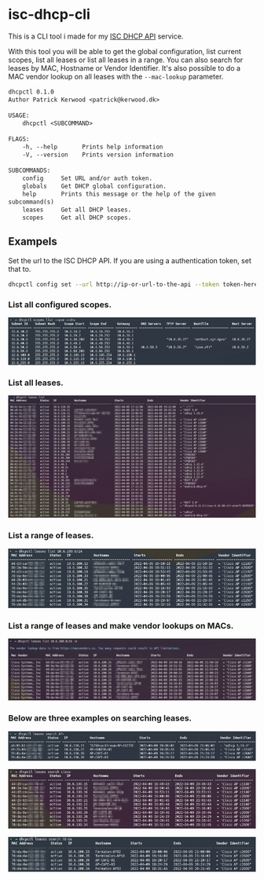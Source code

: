 # isc-dhcp-cli

This is a CLI tool i made for my [ISC DHCP API](https://github.com/Kerwood/isc-dhcp-api) service.

With this tool you will be able to get the global configuration, list current scopes, list all leases or list all leases in a range. You can also search for leases by MAC, Hostname or Vendor Identifier. It's also possible to do a MAC vendor lookup on all leases with the `--mac-lookup` parameter.

```
dhcpctl 0.1.0
Author Patrick Kerwood <patrick@kerwood.dk>

USAGE:
    dhcpctl <SUBCOMMAND>

FLAGS:
    -h, --help       Prints help information
    -V, --version    Prints version information

SUBCOMMANDS:
    config     Set URL and/or auth token.
    globals    Get DHCP global configuration.
    help       Prints this message or the help of the given subcommand(s)
    leases     Get all DHCP leases.
    scopes     Get all DHCP scopes.
```

## Exampels

Set the url to the ISC DHCP API. If you are using a authentication token, set that to.

```sh
dhcpctl config set --url http://ip-or-url-to-the-api --token token-here
```

### List all configured scopes.

![](images/scopes-list.png)

### List all leases.

![](images/leases-list.png)

### List a range of leases.

![](images/leases-list-range.png)

### List a range of leases and make vendor lookups on MACs.

![](images/leases-list-range-vendor.png)

### Below are three examples on searching leases.

![](images/search-ap.png)

![](images/search-cisco.png)

![](images/search-mac.png)
